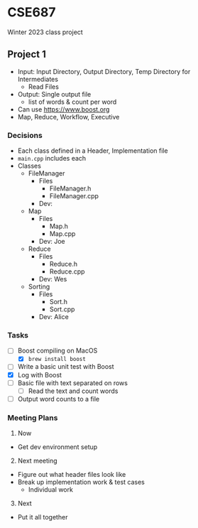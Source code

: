 # CSE687

Winter 2023 class project

## Project 1

- Input: Input Directory, Output Directory, Temp Directory for Intermediates
  - Read Files
- Output: Single output file
  - list of words & count per word
- Can use https://www.boost.org
- Map, Reduce, Workflow, Executive

### Decisions

- Each class defined in a Header, Implementation file
- `main.cpp` includes each
- Classes
  - FileManager
    - Files
      - FileManager.h
      - FileManager.cpp
    - Dev:
  - Map
    - Files
      - Map.h
      - Map.cpp
    - Dev: Joe
  - Reduce
    - Files
      - Reduce.h
      - Reduce.cpp
    - Dev: Wes
  - Sorting
    - Files
      - Sort.h
      - Sort.cpp
    - Dev: Alice

### Tasks

- [ ] Boost compiling on MacOS
  - [X] `brew install boost`
- [ ] Write a basic unit test with Boost
- [X] Log with Boost
- [ ] Basic file with text separated on rows
  - [ ] Read the text and count words
- [ ] Output word counts to a file

### Meeting Plans

1. Now
  - Get dev environment setup
2. Next meeting
  - Figure out what header files look like
  - Break up implementation work & test cases
    - Individual work
3. Next
  - Put it all together

